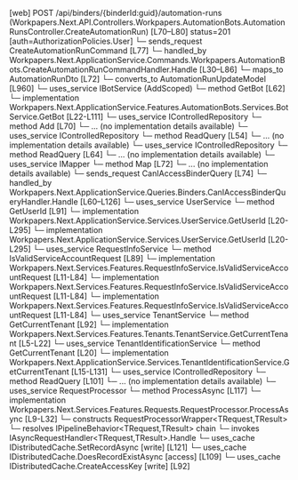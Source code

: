[web] POST /api/binders/{binderId:guid}/automation-runs  (Workpapers.Next.API.Controllers.Workpapers.AutomationBots.AutomationRunsController.CreateAutomationRun)  [L70–L80] status=201 [auth=AuthorizationPolicies.User]
  └─ sends_request CreateAutomationRunCommand [L77]
    └─ handled_by Workpapers.Next.ApplicationService.Commands.Workpapers.AutomationBots.CreateAutomationRunCommandHandler.Handle [L30–L86]
      └─ maps_to AutomationRunDto [L72]
        └─ converts_to AutomationRunUpdateModel [L960]
      └─ uses_service IBotService (AddScoped)
        └─ method GetBot [L62]
          └─ implementation Workpapers.Next.ApplicationService.Features.AutomationBots.Services.BotService.GetBot [L22-L111]
      └─ uses_service IControlledRepository<AutomationRun>
        └─ method Add [L70]
          └─ ... (no implementation details available)
      └─ uses_service IControlledRepository<Binder>
        └─ method ReadQuery [L54]
          └─ ... (no implementation details available)
      └─ uses_service IControlledRepository<SourceAccount>
        └─ method ReadQuery [L64]
          └─ ... (no implementation details available)
      └─ uses_service IMapper
        └─ method Map [L72]
          └─ ... (no implementation details available)
  └─ sends_request CanIAccessBinderQuery [L74]
    └─ handled_by Workpapers.Next.ApplicationService.Queries.Binders.CanIAccessBinderQueryHandler.Handle [L60–L126]
      └─ uses_service UserService
        └─ method GetUserId [L91]
          └─ implementation Workpapers.Next.ApplicationService.Services.UserService.GetUserId [L20-L295]
          └─ implementation Workpapers.Next.ApplicationService.Services.UserService.GetUserId [L20-L295]
      └─ uses_service RequestInfoService
        └─ method IsValidServiceAccountRequest [L89]
          └─ implementation Workpapers.Next.Services.Features.RequestInfoService.IsValidServiceAccountRequest [L11-L84]
          └─ implementation Workpapers.Next.Services.Features.RequestInfoService.IsValidServiceAccountRequest [L11-L84]
          └─ implementation Workpapers.Next.Services.Features.RequestInfoService.IsValidServiceAccountRequest [L11-L84]
      └─ uses_service TenantService
        └─ method GetCurrentTenant [L92]
          └─ implementation Workpapers.Next.Services.Features.Tenants.TenantService.GetCurrentTenant [L5-L22]
            └─ uses_service TenantIdentificationService
              └─ method GetCurrentTenant [L20]
                └─ implementation Workpapers.Next.ApplicationService.Services.TenantIdentificationService.GetCurrentTenant [L15-L131]
      └─ uses_service IControlledRepository<Binder>
        └─ method ReadQuery [L101]
          └─ ... (no implementation details available)
      └─ uses_service RequestProcessor
        └─ method ProcessAsync [L117]
          └─ implementation Workpapers.Next.Services.Features.Requests.RequestProcessor.ProcessAsync [L9-L32]
            └─ constructs RequestProcessorWrapper<TRequest,TResult>
            └─ resolves IPipelineBehavior<TRequest,TResult> chain
            └─ invokes IAsyncRequestHandler<TRequest,TResult>.Handle
      └─ uses_cache IDistributedCache.SetRecordAsync [write] [L121]
      └─ uses_cache IDistributedCache.DoesRecordExistAsync [access] [L109]
      └─ uses_cache IDistributedCache.CreateAccessKey [write] [L92]

